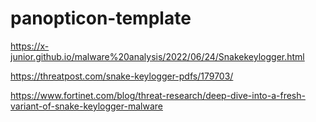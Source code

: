 # panopticon-template

https://x-junior.github.io/malware%20analysis/2022/06/24/Snakekeylogger.html

https://threatpost.com/snake-keylogger-pdfs/179703/

https://www.fortinet.com/blog/threat-research/deep-dive-into-a-fresh-variant-of-snake-keylogger-malware
